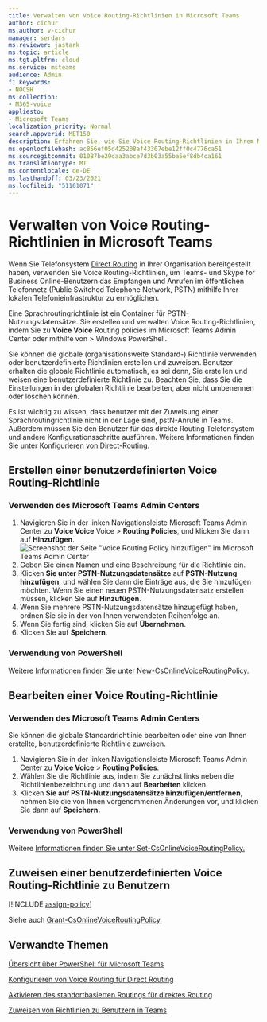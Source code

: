 ```yaml
---
title: Verwalten von Voice Routing-Richtlinien in Microsoft Teams
author: cichur
ms.author: v-cichur
manager: serdars
ms.reviewer: jastark
ms.topic: article
ms.tgt.pltfrm: cloud
ms.service: msteams
audience: Admin
f1.keywords:
- NOCSH
ms.collection:
- M365-voice
appliesto:
- Microsoft Teams
localization_priority: Normal
search.appverid: MET150
description: Erfahren Sie, wie Sie Voice Routing-Richtlinien in Ihrem Microsoft Teams.
ms.openlocfilehash: ac856ef05d425208af43307ebe12ff0c4776ca51
ms.sourcegitcommit: 01087be29daa3abce7d3b03a55ba5ef8db4ca161
ms.translationtype: MT
ms.contentlocale: de-DE
ms.lasthandoff: 03/23/2021
ms.locfileid: "51101071"
---
```

# <a name="manage-voice-routing-policies-in-microsoft-teams"></a>Verwalten von Voice Routing-Richtlinien in Microsoft Teams

Wenn Sie Telefonsystem [Direct Routing](direct-routing-landing-page.md) in Ihrer Organisation bereitgestellt haben, verwenden Sie Voice Routing-Richtlinien, um Teams- und Skype for Business Online-Benutzern das Empfangen und Anrufen im öffentlichen Telefonnetz (Public Switched Telephone Network, PSTN) mithilfe Ihrer lokalen Telefonieinfrastruktur zu ermöglichen.

Eine Sprachroutingrichtlinie ist ein Container für PSTN-Nutzungsdatensätze. Sie erstellen und verwalten Voice Routing-Richtlinien, indem Sie zu **Voice Voice** Routing policies im Microsoft Teams Admin Center oder mithilfe von  >   Windows PowerShell.

Sie können die globale (organisationsweite Standard-) Richtlinie verwenden oder benutzerdefinierte Richtlinien erstellen und zuweisen. Benutzer erhalten die globale Richtlinie automatisch, es sei denn, Sie erstellen und weisen eine benutzerdefinierte Richtlinie zu. Beachten Sie, dass Sie die Einstellungen in der globalen Richtlinie bearbeiten, aber nicht umbenennen oder löschen können.

Es ist wichtig zu wissen, dass benutzer mit der Zuweisung einer Sprachroutingrichtlinie nicht in der Lage sind, pstN-Anrufe in Teams. Außerdem müssen Sie den Benutzer für das direkte Routing Telefonsystem und andere Konfigurationsschritte ausführen. Weitere Informationen finden Sie unter [Konfigurieren von Direct-Routing.](direct-routing-configure.md)

## <a name="create-a-custom-voice-routing-policy"></a>Erstellen einer benutzerdefinierten Voice Routing-Richtlinie

### <a name="using-the-microsoft-teams-admin-center"></a>Verwenden des Microsoft Teams Admin Centers

1. Navigieren Sie in der linken Navigationsleiste Microsoft Teams Admin Center zu **Voice Voice** Voice  >  **Routing Policies**, und klicken Sie dann auf **Hinzufügen**.<br>
    ![Screenshot der Seite "Voice Routing Policy hinzufügen" im Microsoft Teams Admin Center](media/manage-voice-routing-policies.png) 
2. Geben Sie einen Namen und eine Beschreibung für die Richtlinie ein.
3. Klicken **Sie unter PSTN-Nutzungsdatensätze** auf **PSTN-Nutzung hinzufügen**, und wählen Sie dann die Einträge aus, die Sie hinzufügen möchten. Wenn Sie einen neuen PSTN-Nutzungsdatensatz erstellen müssen, klicken Sie auf **Hinzufügen**.
4. Wenn Sie mehrere PSTN-Nutzungsdatensätze hinzugefügt haben, ordnen Sie sie in der von Ihnen verwendeten Reihenfolge an.
5. Wenn Sie fertig sind, klicken Sie auf **Übernehmen**.
6. Klicken Sie auf **Speichern**.

### <a name="using-powershell"></a>Verwendung von PowerShell

Weitere [Informationen finden Sie unter New-CsOnlineVoiceRoutingPolicy.](/powershell/module/skype/new-csonlinevoiceroutingpolicy)

## <a name="edit-a-voice-routing-policy"></a>Bearbeiten einer Voice Routing-Richtlinie

### <a name="using-the-microsoft-teams-admin-center"></a>Verwenden des Microsoft Teams Admin Centers

Sie können die globale Standardrichtlinie bearbeiten oder eine von Ihnen erstellte, benutzerdefinierte Richtlinie zuweisen.

1. Navigieren Sie in der linken Navigationsleiste Microsoft Teams Admin Center zu **Voice Voice**  >  **Routing Policies**.
2. Wählen Sie die Richtlinie aus, indem Sie zunächst links neben die Richtlinienbezeichnung und dann auf **Bearbeiten** klicken.
3. Klicken **Sie auf PSTN-Nutzungsdatensätze hinzufügen/entfernen**, nehmen Sie die von Ihnen vorgenommenen Änderungen vor, und klicken Sie dann auf **Speichern.**

### <a name="using-powershell"></a>Verwendung von PowerShell

Weitere [Informationen finden Sie unter Set-CsOnlineVoiceRoutingPolicy.](/powershell/module/skype/set-csonlinevoiceroutingpolicy)

## <a name="assign-a-custom-voice-routing-policy-to-users"></a>Zuweisen einer benutzerdefinierten Voice Routing-Richtlinie zu Benutzern

[!INCLUDE [assign-policy](includes/assign-policy.md)]

Siehe auch [Grant-CsOnlineVoiceRoutingPolicy.](/powershell/module/skype/grant-csonlinevoiceroutingpolicy)

## <a name="related-topics"></a>Verwandte Themen

[Übersicht über PowerShell für Microsoft Teams](teams-powershell-overview.md)

[Konfigurieren von Voice Routing für Direct Routing](direct-routing-voice-routing.md)

[Aktivieren des standortbasierten Routings für direktes Routing](location-based-routing-enable.md)

[Zuweisen von Richtlinien zu Benutzern in Teams](assign-policies.md)